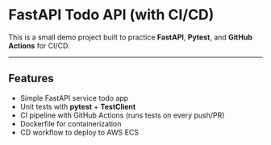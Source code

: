 # FastAPI Todo API (with CI/CD)

This is a small demo project built to practice **FastAPI**, **Pytest**, and **GitHub Actions** for CI/CD.  

---

## Features
- Simple FastAPI service todo app
- Unit tests with **pytest** + **TestClient**
- CI pipeline with GitHub Actions (runs tests on every push/PR)
- Dockerfile for containerization
- CD workflow to deploy to AWS ECS